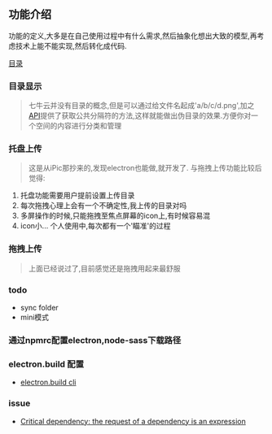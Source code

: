 ## 功能介绍
功能的定义,大多是在自己使用过程中有什么需求,然后抽象化想出大致的模型,再考虑技术上能不能实现,然后转化成代码.

[目录](http://ou62js7ck.bkt.clouddn.com/%E5%B1%8F%E5%B9%95%E5%BF%AB%E7%85%A7%202018-01-12%20%E4%B8%8A%E5%8D%889.53.30.png)

### 目录显示
> 七牛云并没有目录的概念,但是可以通过给文件名起成'a/b/c/d.png',加之[API](https://developer.qiniu.com/kodo/api/1284/list)提供了获取公共分隔符的方法,这样就能做出伪目录的效果.方便你对一个空间的内容进行分类和管理

### 托盘上传
> 这是从iPic那抄来的,发现electron也能做,就开发了.
与拖拽上传功能比较后觉得:
1. 托盘功能需要用户提前设置上传目录
2. 每次拖拽心理上会有一个不确定性,我上传的目录对吗
3. 多屏操作的时候,只能拖拽至焦点屏幕的icon上,有时候容易混
4. icon小... 个人使用中,每次都有一个'瞄准'的过程

### 拖拽上传
> 上面已经说过了,目前感觉还是拖拽用起来最舒服

### todo
- sync folder
- mini模式

### 通过npmrc配置electron,node-sass下载路径

### electron.build 配置
- [electron.build cli](https://www.electron.build/cli)

### issue
- [Critical dependency: the request of a dependency is an expression](https://github.com/SimulatedGREG/electron-vue/issues/498)
